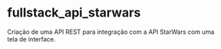 # fullstack_api_starwars
Criação de uma API REST para integração com a API StarWars com uma tela de interface.
